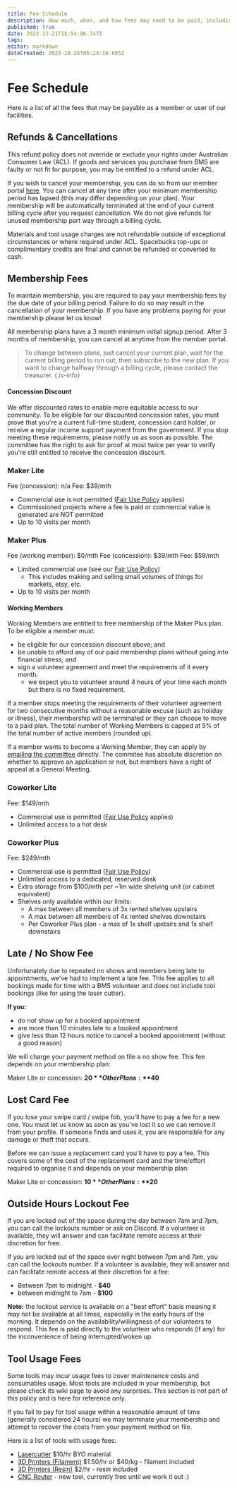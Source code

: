 ```yaml
---
title: Fee Schedule
description: How much, when, and how fees may need to be paid, including membership and other fees.
published: true
date: 2023-12-21T15:54:06.747Z
tags: 
editor: markdown
dateCreated: 2023-10-26T06:24:10.605Z
---
```


# Fee Schedule
Here is a list of all the fees that may be payable as a member or user of our facilities.

## Refunds & Cancellations
This refund policy does not override or exclude your rights under Australian Consumer Law (ACL). If goods and services you purchase from BMS are faulty or not fit for purpose, you may be entitled to a refund under ACL.

If you wish to cancel your membership, you can do so from our member portal [here](https://portal.brisbanemaker.space). You can cancel at any time after your minimum membership period has lapsed (this may differ depending on your plan). Your membership will be automatically terminated at the end of your current billing cycle after you request cancellation. We do not give refunds for unused membership part way through a billing cycle.

Materials and tool usage charges are not refundable outside of exceptional circumstances or where required under ACL. Spacebucks top-ups or complimentary credits are final and cannot be refunded or converted to cash.

## Membership Fees
To maintain membership, you are required to pay your membership fees by the due date of your billing period. Failure to do so may result in the cancellation of your membership. If you have any problems paying for your membership please let us know!

All membership plans have a 3 month minimum initial signup period. After 3 months of membership, you can cancel at anytime from the member portal.

> To change between plans, just cancel your current plan, wait for the current billing period to run out, then subscribe to the new plan. If you want to change halfway through a billing cycle, please contact the treasurer.
{.is-info}


#### Concession Discount

We offer discounted rates to enable more equitable access to our community. To be eligible for our discounted concession rates, you must prove that you're a current full-time student, concession card holder, or receive a regular income support payment from the government. If you stop meeting these requirements, please notify us as soon as possible. The committee has the right to ask for proof at most twice per year to verify you're still entitled to receive the concession discount.

### Maker Lite
Fee (concession): n/a
Fee: $39/mth

* Commercial use is not permitted ([Fair Use Policy](/policies/fair-use) applies)
* Commissioned projects where a fee is paid or commercial value is generated are NOT permitted
* Up to 10 visits per month

### Maker Plus
Fee (working member): $0/mth
Fee (concession): $39/mth
Fee: $59/mth

* Limited commercial use (see our [Fair Use Policy](/policies/fair-use))
  * This includes making and selling small volumes of things for markets, etsy, etc.
* Up to 10 visits per month

#### Working Members
Working Members are entitled to free membership of the Maker Plus plan. To be eligible a member must:
* be eligible for our concession discount above; and
* be unable to afford any of our paid membership plans without going into financial stress; and
* sign a volunteer agreement and meet the requirements of it every month.
  * we expect you to volunteer around 4 hours of your time each month but there is no fixed requirement.

If a member stops meeting the requirements of their volunteer agreement for two consecutive months without a reasonable excuse (such as holiday or illness), their membership will be terminated or they can choose to move to a paid plan. The total number of Working Members is capped at 5% of the total number of active members (rounded up).

If a member wants to become a Working Member, they can apply by [emailing the committee](mailto:committee@brisbanemaker.space) directly. The commitee has absolute discretion on whether to approve an application or not, but members have a right of appeal at a General Meeting.

### Coworker Lite
Fee: $149/mth

* Commercial use is permitted ([Fair Use Policy](/policies/fair-use) applies)
* Unlimited access to a hot desk

### Coworker Plus
Fee: $249/mth

* Commercial use is permitted ([Fair Use Policy](/policies/fair-use))
* Unlimited access to a dedicated, reserved desk
* Extra storage from $100/mth per ~1m wide shelving unit (or cabinet equivalent)
* Shelves only available within our limits:
  * A max between all members of 3x rented shelves upstairs
  * A max between all members of 4x rented shelves downstairs
  * Per Coworker Plus plan - a max of 1x shelf upstairs and 1x shelf downstairs

## Late / No Show Fee
Unfortunately due to repeated no shows and members being late to appointments, we've had to implement a late fee. This fee applies to all bookings made for time with a BMS volunteer and does not include tool bookings (like for using the laser cutter).

**If you:**
* do not show up for a booked appointment
* are more than 10 minutes late to a booked appointment
* give less than 12 hours notice to cancel a booked appointment (without a good reason)

We will charge your payment method on file a no show fee. This fee depends on your membership plan:

Maker Lite or concession: **$20**
Other Plans: **$40**

## Lost Card Fee
If you lose your swipe card / swipe fob, you'll have to pay a fee for a new one. You must let us know as soon as you've lost it so we can remove it from your profile. If someone finds and uses it, you are responsible for any damage or theft that occurs.

Before we can issue a replacement card you'll have to pay a fee. This covers some of the cost of the replacement card and the time/effort required to organise it and depends on your membership plan:

Maker Lite or concession: **$10**
Other Plans: **$20**

## Outside Hours Lockout Fee
If you are locked out of the space during the day between 7am and 7pm, you can call the lockouts number or ask on Discord. If a volunteer is available, they will answer and can facilitate remote access at their discretion for free.

If you are locked out of the space over night between 7pm and 7am, you can call the lockouts number. If a volunteer is available, they will answer and can facilitate remote access at their discretion for a fee:

* Between 7pm to midnight - **$40**
* between midnight to 7am - **$100**

**Note:** the lockout service is available on a "best effort" basis meaning it may not be available at all times, especially in the early hours of the morning. It depends on the availability/willingness of our volunteers to respond. This fee is paid directly to the volunteer who responds (if any) for the inconvenience of being interrupted/woken up.


## Tool Usage Fees
Some tools may incur usage fees to cover maintenance costs and consumables usage. Most tools are included in your membership, but please check its wiki page to avoid any surprises. This section is not part of this policy and is here for reference only.

If you fail to pay for tool usage within a reasonable amount of time (generally considered 24 hours) we may terminate your membership and attempt to recover the costs from your payment method on file. 

Here is a list of tools with usage fees:
* [Lasercutter](/tools/digifab/lasercutter) $10/hr BYO material
* [3D Printers (Filament)](/tools/digifab/adventurer4) $1.50/hr or $40/kg - filament included
* [3D Printers (Resin)](/tools/digifab/elegoomars2pro) $2/hr - resin included
* [CNC Router](/tools/digifab/cncrouter) - new tool, currently free until we work it out :)
